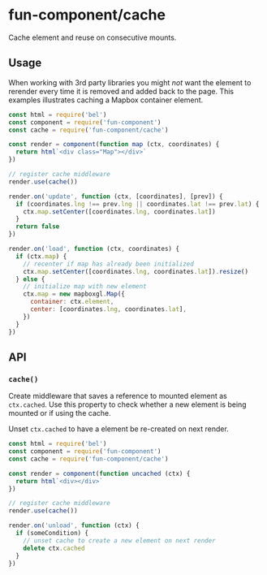 # fun-component/cache

Cache element and reuse on consecutive mounts.

## Usage

When working with 3rd party libraries you might *not* want the element to rerender every time it is removed and added back to the page. This examples illustrates caching a Mapbox container element.

```javascript
const html = require('bel')
const component = require('fun-component')
const cache = require('fun-component/cache')

const render = component(function map (ctx, coordinates) {
  return html`<div class="Map"></div>`
})

// register cache middleware
render.use(cache())

render.on('update', function (ctx, [coordinates], [prev]) {
  if (coordinates.lng !== prev.lng || coordinates.lat !== prev.lat) {
    ctx.map.setCenter([coordinates.lng, coordinates.lat])
  }
  return false
})

render.on('load', function (ctx, coordinates) {
  if (ctx.map) {
    // recenter if map has already been initialized
    ctx.map.setCenter([coordinates.lng, coordinates.lat]).resize()
  } else {
    // initialize map with new element
    ctx.map = new mapboxgl.Map({
      container: ctx.element,
      center: [coordinates.lng, coordinates.lat],
    })
  }
})
```

## API

### `cache()`

Create middleware that saves a reference to mounted element as `ctx.cached`. Use this property to check whether a new element is being mounted or if using the cache.

Unset `ctx.cached` to have a element be re-created on next render.

```javascript
const html = require('bel')
const component = require('fun-component')
const cache = require('fun-component/cache')

const render = component(function uncached (ctx) {
  return html`<div></div>`
})

// register cache middleware
render.use(cache())

render.on('unload', function (ctx) {
  if (someCondition) {
    // unset cache to create a new element on next render
    delete ctx.cached
  }
})
```
